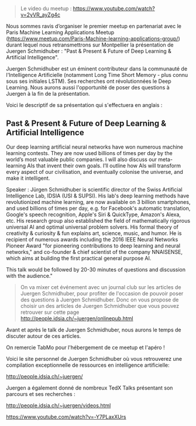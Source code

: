 > Le video du meetup : https://www.youtube.com/watch?v=2yVR_ayZg4c

Nous sommes ravis d’organiser le premier meetup en partenariat avec le Paris Machine Learning Applications Meetup (https://www.meetup.com/Paris-Machine-learning-applications-group/) durant lequel nous retransmettrons sur Montpellier la présentation de Juergen Schmidhuber : "Past & Present & Future of Deep Learning & Artificial Intelligence".

Juergen Schmidhuber est un éminent contributeur dans la communauté de l'Intelligence Artificielle (notamment Long Time Short Memory - plus connu sous ses initiales LSTM). Ses recherches ont révolutionnées le Deep Learning. Nous aurons aussi l'opportunité de poser des questions à Juergen à la fin de la présentation.

Voici le descriptif de sa présentation qui s'effectuera en anglais :

## Past & Present & Future of Deep Learning & Artificial Intelligence

Our deep learning artificial neural networks have won numerous machine learning contests. They are now used billions of times per day by the world’s most valuable public companies. I will also discuss our meta-learning AIs that invent their own goals. I’ll outline how AIs will transform every aspect of our civilisation, and eventually colonise the universe, and make it intelligent.

Speaker : Jürgen Schmidhuber is scientific director of the Swiss Artificial Intelligence Lab, IDSIA (USI & SUPSI). His lab's deep learning methods have revolutionized machine learning, are now available on 3 billion smartphones, and used billions of times per day, e.g. for Facebook's automatic translation, Google's speech recognition, Apple's Siri & QuickType, Amazon's Alexa, etc. His research group also established the field of mathematically rigorous universal AI and optimal universal problem solvers. His formal theory of creativity & curiosity & fun explains art, science, music, and humor. He is recipient of numerous awards including the 2016 IEEE Neural Networks Pioneer Award "for pioneering contributions to deep learning and neural networks," and co-founder & chief scientist of the company NNAISENSE, which aims at building the first practical general purpose AI.

This talk would be followed by 20-30 minutes of questions and discussion with the audience."

> On va mixer cet événement avec un journal club sur les articles de Juergen Schmidhuber, pour profiter de l'occasion de pouvoir poser des questions à Juergen Schmidhuber. Donc on vous propose de choisir un des articles de Juergen Schmidhuber que vous pouvez retrouver sur cette page http://people.idsia.ch/~juergen/onlinepub.html

Avant et après le talk de Juergen Schmidhuber, nous aurons le temps de discuter autour de ces articles.

On remercie TabMo pour l'hébergement de ce meetup et l'apéro !

Voici le site personnel de Juergen Schmidhuber où vous retrouverez une compilation exceptionnelle de ressources en intelligence artificielle:

http://people.idsia.ch/~juergen/

Juergen a également donné de nombreux TedX Talks présentant son parcours et ses recherches :

http://people.idsia.ch/~juergen/videos.html

https://www.youtube.com/watch?v=-Y7PLaxXUrs